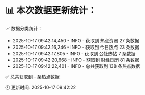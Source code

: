📊 本次数据更新统计：
==========================

📈 数据分类统计：
- 2025-10-17 09:42:14,450 - INFO - 获取到 热点资讯 27 条数据
- 2025-10-17 09:42:16,246 - INFO - 获取到 今日热点 23 条数据
- 2025-10-17 09:42:17,805 - INFO - 获取到 公社热帖 7 条数据
- 2025-10-17 09:42:20,668 - INFO - 获取到 财经日历 81 条数据
- 2025-10-17 09:42:22,401 - INFO - 总共获取到 138 条热点数据

✅ 总共获取到 - 条热点数据

🕐 更新时间: 2025-10-17 09:42:22
